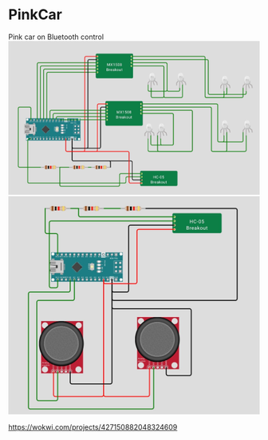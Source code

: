 # PinkCar
Pink car on Bluetooth control
![Pink car image](PinkCaR.jpeg)
![Bluetooth control image](bluetooth.jpeg)

https://wokwi.com/projects/427150882048324609